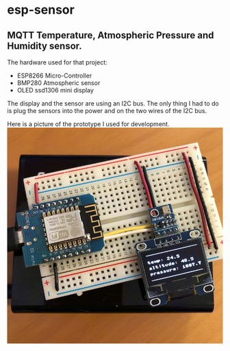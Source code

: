 # esp-sensor
## MQTT Temperature, Atmospheric Pressure and Humidity sensor.

The hardware used for that project:
  - ESP8266 Micro-Controller
  - BMP280 Atmospheric sensor
  - OLED ssd1306 mini display

The display and the sensor are using an I2C bus. The only thing I had
to do is plug the sensors into the power and on the two wires of the
I2C bus.

Here is a picture of the prototype I used for development.
![Prototype](images/prototype.jpg)
